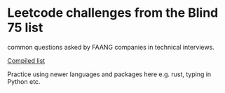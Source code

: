 # Leetcode challenges from the Blind 75 list
common questions asked by FAANG companies in technical interviews.

[Compiled list](https://techinterviewhandbook.org/best-practice-questions/)

Practice using newer languages and packages here e.g. rust, typing in Python etc.
